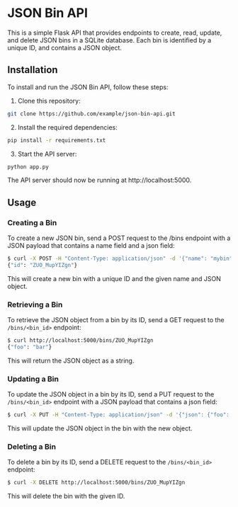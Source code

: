 # JSON Bin API

This is a simple Flask API that provides endpoints to create, read, update, and delete JSON bins in a SQLite database. Each bin is identified by a unique ID, and contains a JSON object.


## Installation

To install and run the JSON Bin API, follow these steps:

1. Clone this repository:
```bash
git clone https://github.com/example/json-bin-api.git
```

2. Install the required dependencies:

```bash
pip install -r requirements.txt
```

3. Start the API server:

```bash
python app.py
```

The API server should now be running at http://localhost:5000.

## Usage
### Creating a Bin

To create a new JSON bin, send a POST request to the /bins endpoint with a JSON payload that contains a name field and a json field:

```bash
$ curl -X POST -H "Content-Type: application/json" -d '{"name": "mybin", "json": {"foo": "bar"}}' http://localhost:5000/bins
{"id": "ZUO_MupYIZgn"}
```

This will create a new bin with a unique ID and the given name and JSON object.

### Retrieving a Bin

To retrieve the JSON object from a bin by its ID, send a GET request to the `/bins/<bin_id>` endpoint:

```bash
$ curl http://localhost:5000/bins/ZUO_MupYIZgn
{"foo": "bar"}
```

This will return the JSON object as a string.


### Updating a Bin

To update the JSON object in a bin by its ID, send a PUT request to the `/bins/<bin_id>` endpoint with a JSON payload that contains a json field:

```bash
$ curl -X PUT -H "Content-Type: application/json" -d '{"json": {"foo": "baz"}}' http://localhost:5000/bins/ZUO_MupYIZgn
```

This will update the JSON object in the bin with the new object.


### Deleting a Bin

To delete a bin by its ID, send a DELETE request to the `/bins/<bin_id>` endpoint:

```bash
$ curl -X DELETE http://localhost:5000/bins/ZUO_MupYIZgn
```

This will delete the bin with the given ID.
